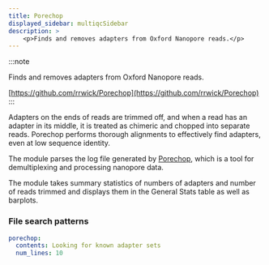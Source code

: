 ```yaml
---
title: Porechop
displayed_sidebar: multiqcSidebar
description: >
    <p>Finds and removes adapters from Oxford Nanopore reads.</p>
---
```


<!--
~~~~~ DO NOT EDIT ~~~~~
This file is autogenerated from the MultiQC module python docstring.
Do not edit the markdown, it will be overwritten.

File path for the source of this content: multiqc/modules/porechop/porechop.py
~~~~~~~~~~~~~~~~~~~~~~~
-->

:::note
<p>Finds and removes adapters from Oxford Nanopore reads.</p>

[https://github.com/rrwick/Porechop](https://github.com/rrwick/Porechop)
:::

Adapters on the ends of reads are trimmed off, and when a read has an adapter in its middle,
it is treated as chimeric and chopped into separate reads. Porechop performs thorough alignments to
effectively find adapters, even at low sequence identity.

The module parses the log file generated by [Porechop](https://github.com/rrwick/Porechop), which is a tool
for demultiplexing and processing nanopore data.

The module takes summary statistics of numbers of adapters and number of reads trimmed and displays them in
the General Stats table as well as barplots.

### File search patterns

```yaml
porechop:
  contents: Looking for known adapter sets
  num_lines: 10
```
    